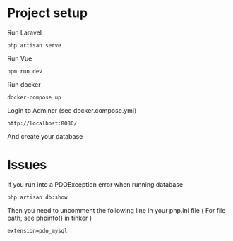 
<h1>Project setup</h1>

Run Laravel
```
php artisan serve
```
Run Vue
```
npm run dev
```
Run docker
```
docker-compose up
```
Login to Adminer (see docker.compose.yml)
```
http://localhost:8080/
```
And create your database

<h1>Issues</h1>
If you run into a PDOException error when running database

```
php artisan db:show
```
Then you need to uncomment the following line in your php.ini file ( For file path, see phpinfo() in tinker  )
```
extension=pdo_mysql
```




